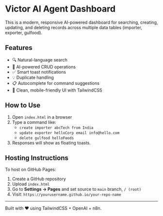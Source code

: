 # Victor AI Agent Dashboard

This is a modern, responsive AI-powered dashboard for searching, creating, updating, and deleting records across multiple data tables (importer, exporter, gulfood).

## Features

- 🔍 Natural-language search
- 🧠 AI-powered CRUD operations
- ✅ Smart toast notifications
- 💡 Duplicate handling
- 📋 Autocomplete for command suggestions
- 🎨 Clean, mobile-friendly UI with TailwindCSS

## How to Use

1. Open `index.html` in a browser
2. Type a command like:
   - `create importer abcTech from India`
   - `update exporter helloCorp email info@hello.com`
   - `delete gulfood helloFoods`
3. Responses will show as floating toasts.

## Hosting Instructions

To host on GitHub Pages:

1. Create a GitHub repository
2. Upload `index.html`
3. Go to **Settings → Pages** and set source to `main` branch, `/ (root)`
4. Visit: `https://yourusername.github.io/your-repo-name`

---

Built with ❤️ using TailwindCSS + OpenAI + n8n.
